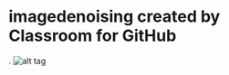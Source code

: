 # imagedenoising created by Classroom for GitHub
.
![alt tag](https://github.com/DeLaSalleUniversity-Manila/imagedenoising-JeraldLimqueco/blob/master/device-2015-12-08-212211.png)
